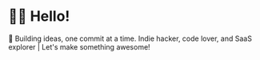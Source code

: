 # 👋🏻 Hello!
🚀 Building ideas, one commit at a time. Indie hacker, code lover, and SaaS explorer | Let's make something awesome!
